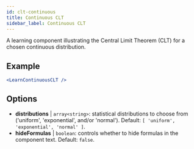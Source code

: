 ```yaml
---
id: clt-continuous
title: Continuous CLT
sidebar_label: Continuous CLT
---
```


A learning component illustrating the Central Limit Theorem (CLT) for a chosen continuous distribution.

## Example

```jsx live
<LearnContinuousCLT />
```

## Options

* __distributions__ | `array<string>`: statistical distributions to choose from ('uniform', 'exponential', and/or 'normal'). Default: `[
  'uniform',
  'exponential',
  'normal'
]`.
* __hideFormulas__ | `boolean`: controls whether to hide formulas in the component text. Default: `false`.
